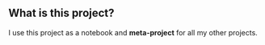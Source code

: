## What is this project? ##
I use this project as a notebook and **meta-project** for all my other projects.